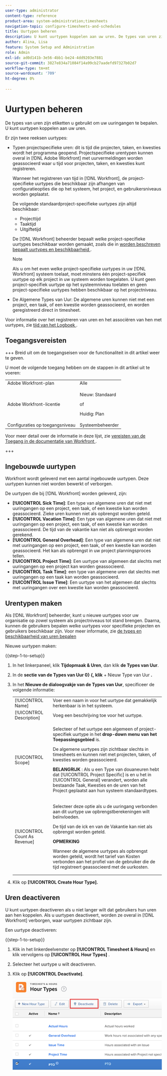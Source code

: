 ```yaml
---
user-type: administrator
content-type: reference
product-area: system-administration;timesheets
navigation-topic: configure-timesheets-and-schedules
title: Uurtypen beheren
description: U kunt uurtypen koppelen aan uw uren. De types van uren zijn etiketten u gebruikt om uw uuringangen te bepalen.
author: Alina, Lisa
feature: System Setup and Administration
role: Admin
exl-id: ad0d141b-3e56-4bb1-be24-4dd9203e7881
source-git-commit: 3827e834a71084f14a99cb27aadefd97327b02d7
workflow-type: tm+mt
source-wordcount: '709'
ht-degree: 0%

---
```


# Uurtypen beheren

<!--Audited: 05/2025-->

<!--Audited: 07/2024-->

<!--DON'T DELETE, DRAFT OR HIDE THIS ARTICLE. IT IS LINKED TO THE PRODUCT, THROUGH THE CONTEXT SENSITIVE HELP LINKS. 
**Linked to Creating Billing Record-->

De types van uren zijn etiketten u gebruikt om uw uuringangen te bepalen. U kunt uurtypen koppelen aan uw uren.

Er zijn twee reeksen uurtypes:

* Typen projectspecifieke uren: dit is tijd die projecten, taken, en kwesties wordt het programma geopend. Projectspecifieke urentypen kunnen overal in [!DNL Adobe Workfront] met uurvermeldingen worden geassocieerd waar u tijd voor projecten, taken, en kwesties kunt registreren.

  Wanneer het registreren van tijd in [!DNL Workfront], de project-specifieke uurtypes die beschikbaar zijn afhangen van configuratieopties die op het systeem, het project, en gebruikersniveaus worden geplaatst.

  De volgende standaardproject-specifieke uurtypes zijn altijd beschikbaar:

   * Projecttijd
   * Taaktijd
   * Uitgiftetijd

  De [!DNL Workfront] beheerder bepaalt welke project-specifieke uurtypes beschikbaar worden gemaakt, zoals die in [ worden beschreven bepaalt uurtypes en beschikbaarheid ](../../../timesheets/create-and-manage-timesheets/define-hour-types-and-availability.md).

  >[!NOTE]
  >
  >Als u om het even welke project-specifieke uurtypes in uw [!DNL Workfront] systeem toelaat, moet minstens één project-specifiek uurtype op elk project in uw systeem worden toegelaten. U kunt geen project-specifiek uurtype op het systeemniveau toelaten en geen project-specifieke uurtypes hebben beschikbaar op het projectniveau.

* De Algemene Types van Uur: De algemene uren kunnen niet met een project, een taak, of een kwestie worden geassocieerd, en worden geregistreerd direct in timesheet.

Voor informatie over het registreren van uren en het associëren van hen met uurtypes, zie [ tijd van het Logboek ](/help/quicksilver/timesheets/create-and-manage-timesheets/log-time.md).

## Toegangsvereisten

+++ Breid uit om de toegangseisen voor de functionaliteit in dit artikel weer te geven.

U moet de volgende toegang hebben om de stappen in dit artikel uit te voeren:

<table style="table-layout:auto"> 
 <col> 
 <col> 
 <tbody> 
  <tr> 
   <td role="rowheader">Adobe Workfront-plan</td> 
   <td>Alle</td> 
  </tr> 
  <tr> 
   <td role="rowheader">Adobe Workfront-licentie</td> 
   <td> <p>Nieuw: Standaard</p>
   <p>of</p>
   <p>Huidig: Plan</p></td> 
  </tr> 
  <tr> 
   <td role="rowheader">Configuraties op toegangsniveau</td> 
   <td>Systeembeheerder</td>
  </tr> 
 </tbody> 
</table>

Voor meer detail over de informatie in deze lijst, zie [ vereisten van de Toegang in de documentatie van Workfront ](/help/quicksilver/administration-and-setup/add-users/access-levels-and-object-permissions/access-level-requirements-in-documentation.md).

+++

## Ingebouwde uurtypen

Workfront wordt geleverd met een aantal ingebouwde uurtypen. Deze uurtypen kunnen niet worden bewerkt of verborgen.

De uurtypen die bij [!DNL Workfront] worden geleverd, zijn:

* **[!UICONTROL Sick Time]**: Een type van algemene uren dat niet met uuringangen op een project, een taak, of een kwestie kan worden geassocieerd. Zieke uren kunnen niet als opbrengst worden geteld.
* **[!UICONTROL Vacation Time]**: Een type van algemene uren dat niet met uuringangen op een project, een taak, of een kwestie kan worden geassocieerd. De tijd van de vakantie kan niet als opbrengst worden gerekend.
* **[!UICONTROL General Overhead]**: Een type van algemene uren dat niet met uuringangen op een project, een taak, of een kwestie kan worden geassocieerd. Het kan als opbrengst in uw project planningsproces tellen.
* **[!UICONTROL Project Time]**: Een uurtype van algemeen dat slechts met uuringangen op een project kan worden geassocieerd.
* **[!UICONTROL Task Time]**: een type van algemene uren dat slechts met uuringangen op een taak kan worden geassocieerd.
* **[!UICONTROL Issue Time]**: Een uurtype van het algemeen dat slechts met uuringangen over een kwestie kan worden geassocieerd.

## Urentypen maken

Als [!DNL Workfront] beheerder, kunt u nieuwe uurtypes voor uw organisatie op zowel systeem als projectniveaus tot stand brengen. Daarna, kunnen de gebruikers bepalen welke uurtypes voor specifieke projecten en gebruikers beschikbaar zijn. Voor meer informatie, zie [ de types en beschikbaarheid van uren bepalen ](../../../timesheets/create-and-manage-timesheets/define-hour-types-and-availability.md)

Nieuwe uurtypen maken:

{{step-1-to-setup}}

1. In het linkerpaneel, klik **Tijdopmaak &amp; Uren**, dan klik **de Types van Uur**.

1. In de **sectie van de Types van Uur 0&rbrace; &lbrace;, klik** + Nieuw Type van Uur **.**
1. In het **Nieuwe de dialoogvakje van de Types van Uur**, specificeer de volgende informatie:

   <table style="table-layout:auto"> 
    <col> 
    <col> 
    <tbody> 
     <tr> 
      <td role="rowheader">[!UICONTROL Name]</td> 
      <td>Voer een naam in voor het uurtype dat gemakkelijk herkenbaar is in het systeem.</td> 
     </tr> 
     <tr> 
      <td role="rowheader">[!UICONTROL Description]</td> 
      <td>Voeg een beschrijving toe voor het uurtype.</td> 
     </tr> 
     <tr> 
      <td role="rowheader">[!UICONTROL Scope]</td> 
      <td> <p>Selecteer of het uurtype een algemeen of project-specifiek uurtype in het <strong> drop-down menu van het Toepassingsgebied </strong> is.</p> <p>De algemene uurtypes zijn zichtbaar slechts in timesheets en kunnen niet met projecten, taken, of kwesties worden geassocieerd.</p> <p><b> BELANGRIJK </b>: Als u een Type van douaneuren hebt dat [!UICONTROL Project Specific] is en u het in [!UICONTROL General] verandert, worden alle bestaande Taak, Kwesties en de uren van het Project geplaatst aan hun systeem standaardtypes.</p> </td> 
     </tr> 
     <tr> 
      <td role="rowheader">[!UICONTROL Count As Revenue]</td> 
      <td><p>Selecteer deze optie als u de uuringang verbonden aan dit uurtype uw opbrengstberekeningen wilt beïnvloeden.</p>
      <p>De tijd van de ick en van de Vakantie kan niet als opbrengst worden geteld.</p>
      <p><b>OPMERKING</b></p>
      <p>Wanneer de algemene uurtypes als opbrengst worden geteld, wordt het tarief van Kosten verbonden aan het profiel van de gebruiker die de tijd registreert geassocieerd met de uurkosten.  
      </td> 
     </tr> 
    </tbody> 
   </table>

1. Klik op **[!UICONTROL Create Hour Type].**

## Uren deactiveren

U kunt uurtypen deactiveren als u niet langer wilt dat gebruikers hun uren aan hen koppelen. Als u uurtypen deactiveert, worden ze overal in [!DNL Workfront] verborgen, waar uurtypen zichtbaar zijn.

Een uurtype deactiveren:

{{step-1-to-setup}}

1. Klik in het linkerdeelvenster op **[!UICONTROL Timesheet & Hours]** en klik vervolgens op **[!UICONTROL Hour Types]** .

1. Selecteer het uurtype u wilt deactiveren.

1. Klik op **[!UICONTROL Deactivate]**.

   ![ Deactivate knoop ](assets/deactivate-button.png)
